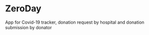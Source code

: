 # ZeroDay
App for Covid-19 tracker, donation request by hospital and donation submission by donator
